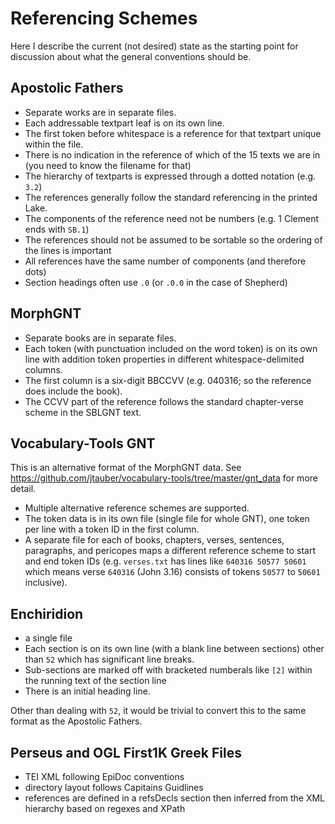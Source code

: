 # Referencing Schemes

Here I describe the current (not desired) state as the starting point for discussion about what the general conventions should be.

## Apostolic Fathers

* Separate works are in separate files.
* Each addressable textpart leaf is on its own line.
* The first token before whitespace is a reference for that textpart unique within the file.
* There is no indication in the reference of which of the 15 texts we are in (you need to know the filename for that)
* The hierarchy of textparts is expressed through a dotted notation (e.g. `3.2`)
* The references generally follow the standard referencing in the printed Lake.
* The components of the reference need not be numbers (e.g. 1 Clement ends with `SB.1`)
* The references should not be assumed to be sortable so the ordering of the lines is important
* All references have the same number of components (and therefore dots)
* Section headings often use `.0` (or `.0.0` in the case of Shepherd)

## MorphGNT

* Separate books are in separate files.
* Each token (with punctuation included on the word token) is on its own line with addition token properties in different whitespace-delimited columns.
* The first column is a six-digit BBCCVV (e.g. 040316; so the reference does include the book).
* The CCVV part of the reference follows the standard chapter-verse scheme in the SBLGNT text.

## Vocabulary-Tools GNT

This is an alternative format of the MorphGNT data. See <https://github.com/jtauber/vocabulary-tools/tree/master/gnt_data> for more detail.

* Multiple alternative reference schemes are supported.
* The token data is in its own file (single file for whole GNT), one token per line with a token ID in the first column.
* A separate file for each of books, chapters, verses, sentences, paragraphs, and pericopes maps a different reference scheme to start and end token IDs (e.g. `verses.txt` has lines like `640316 50577 50601` which means verse `640316` (John 3.16) consists of tokens `50577` to `50601` inclusive).

## Enchiridion

* a single file
* Each section is on its own line (with a blank line between sections) other than `52` which has significant line breaks.
* Sub-sections are marked off with bracketed numberals like `[2]` within the running text of the section line
* There is an initial heading line.

Other than dealing with `52`, it would be trivial to convert this to the same format as the Apostolic Fathers.

## Perseus and OGL First1K Greek Files

* TEI XML following EpiDoc conventions
* directory layout follows Capitains Guidlines
* references are defined in a refsDecls section then inferred from the XML hierarchy based on regexes and XPath

